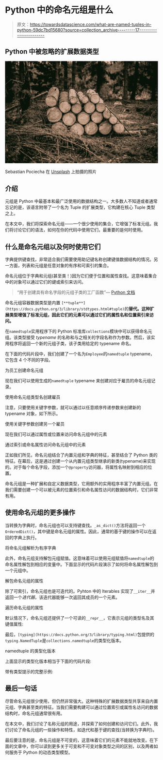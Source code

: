 # Python 中的命名元组是什么

> 原文：<https://towardsdatascience.com/what-are-named-tuples-in-python-59dc7bd15680?source=collection_archive---------17----------------------->

## Python 中被忽略的扩展数据类型

![](img/89f0ddf3b76ce2114a97b29604e0a22e.png)

Sebastian Pociecha 在 [Unsplash](https://unsplash.com/s/photos/name?utm_source=unsplash&utm_medium=referral&utm_content=creditCopyText) 上拍摄的照片

## 介绍

元组是 Python 中最基本和最广泛使用的数据结构之一。大多数人不知道或者通常忘记的是，该语言附带了一个名为 Tuple 的扩展类型，它构建在核心 Tuple 类型之上。

在本文中，我们将探索命名元组——一个很少使用的集合，它增强了标准元组。我们将讨论它们的语法，如何在你的代码中使用它们，最重要的是何时使用。

## 什么是命名元组以及何时使用它们

字典提供键查找，非常适合我们需要使用助记键名称创建键值数据结构的情况。另一方面，列表和元组是任意对象的有序和可索引的集合。

命名元组位于字典和元组(甚至类！)因为它们便于位置和属性查找。这意味着集合中的对象可以通过它们的键或索引来访问。

> “用于创建具有命名字段的元组子类的工厂函数”— [Python 文档](https://docs.python.org/3/library/collections.html#collections.namedtuple)

命名元组容器数据类型是内置 `[**tuple**](https://docs.python.org/3/library/stdtypes.html#tuple)`的**替代。这种扩展类型增强了标准元组，因此它们的元素可以通过它们的属性名和位置索引来访问。**

在`namedtuple`实用程序下的 Python 标准库`collections`模块中可以获得命名元组。该类型接受 *typename* 的名称和与之相关的字段名称作为参数。然后，该实用程序将返回一个新的元组子类，该子类用给定的 typename 命名。

在下面的代码片段中，我们创建了一个名为`Employee`的`namedtuple` typename，它包含 4 个不同的字段。

为员工创建命名元组

现在我们可以使用生成的`namedtuple` typename 来创建对应于雇员的命名元组记录。

使用命名元组类型名创建雇员

注意，只要使用关键字参数，就可以通过以任意顺序传递参数来创建新的 typename 对象，如下所示。

使用关键字参数创建另一个雇员

现在我们可以通过属性或位置来访问命名元组中的元素

通过索引或命名属性访问命名元组中的元素

正如我们所见，命名元组结合了内置元组和字典的特征，甚至结合了 Python 类的特征。在幕后，这是通过创建一个从内置元组类型继承的新类(typename)来实现的。对于每个命名字段，添加一个`@property`访问器，将属性名映射到相应的位置。

命名元组是一种扩展和自定义数据类型，它用额外的实用程序丰富了内置元组。在我们需要创建一个可以被元素的位置索引和命名属性访问的数据结构时，它们非常有用。

## 使用命名元组的更多操作

当转换为字典时，命名元组也可以支持键查找。`_as_dict()`方法将返回一个`OrderedDict()`，其中键是命名元组的属性。因此，通常的基于键的操作可以在返回的字典上执行。

将命名元组解析为有序字典

此外，命名元组支持解包元组赋值。这意味着可以使用元组赋值将`namedtuple`的命名属性解包到相应的变量中。下面显示的代码片段演示了如何将命名属性解包到一个元组中。

解包命名元组的属性

除了可索引，命名元组也是可迭代的。Pyhton 中的 Iterables 实现了`__iter__`并返回一个*迭代器*，该迭代器能够一次返回其成员的一个元素。

遍历命名元组的属性

默认情况下，命名元组还提供了一个可读的`__repr__`，它表示元组的类型名及其键值属性:

最后，`[typing](https://docs.python.org/3/library/typing.html)`包提供的`typing.NamedTuple`是`collections.namedtuple`的类型化版本。

namedtuple 的类型化版本

上面显示的类型化版本相当于下面的代码片段:

带有类型提示的完整示例:

## 最后一句话

尽管命名元组很少使用，但仍然非常强大。这种特殊的扩展数据类型共享来自内置元组、字典甚至类的特征。当我们需要构建可以通过位置索引或属性名访问的数据结构时，命名元组通常很有用。

在本文中，我们讨论了名称元组的用途，并探索了如何创建和访问它们。此外，我们讨论了命名元组的一些操作和特性，如迭代和基于键的查找(当转换为字典时)。

最后要注意的是，命名元组是不可变的，这意味着它们的元素不能就地改变。在下面的文章中，你可以读到更多关于可变和不可变对象类型之间的区别，以及两者如何服务于 Python 的动态类型模型。

</dynamic-typing-in-python-307f7c22b24e> 